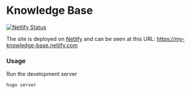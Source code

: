 # Knowledge Base

[![Netlify Status](https://api.netlify.com/api/v1/badges/9ff026f5-f6c6-48b0-8ea3-cbb18489bfad/deploy-status)](https://app.netlify.com/sites/my-knowledge-base/deploys)

The site is deployed on [Netlify](https://www.netlify.com) and can be seen at this URL: https://my-knowledge-base.netlify.com

### Usage

Run the development server

```sh
hugo server
```
